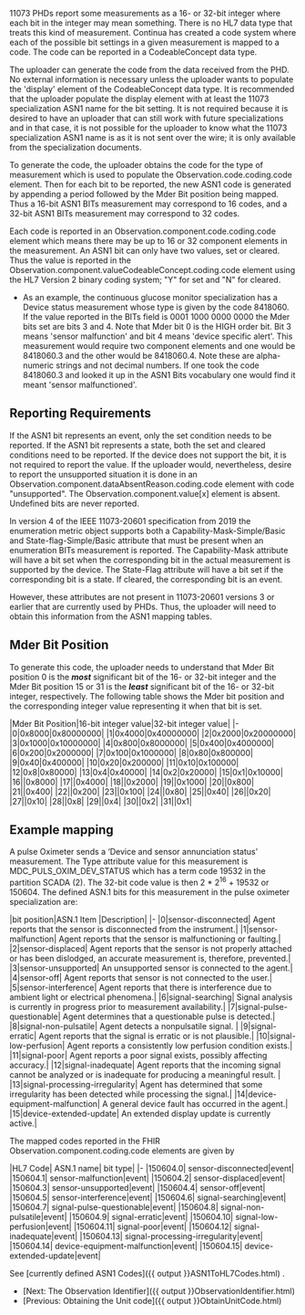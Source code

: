 11073 PHDs report some measurements as a 16- or 32-bit integer where each bit in the integer may mean something. There is no HL7 data type that treats this kind of measurement. Continua has created a code system where each of the possible bit settings in a given measurement is mapped to a code. The code can be reported in a CodeableConcept data type.

The uploader can generate the code from the data received from the PHD. No external information is necessary unless the uploader wants to populate the 'display' element of the CodeableConcept data type. It is recommended that the uploader populate the display element with at least the 11073 specialization ASN1 name for the bit setting. It is not required because it is desired to have an uploader that can still work with future specializations and in that case, it is not possible for the uploader to know what the 11073 specialization ASN1 name is as it is not sent over the wire; it is only available from the specialization documents.

To generate the code, the uploader obtains the code for the type of measurement which is used to populate the Observation.code.coding.code element. Then for each bit to be reported, the new ASN1 code is generated by appending a period followed by the Mder Bit position being mapped. Thus a 16-bit ASN1 BITs measurement may correspond to 16 codes, and a 32-bit ASN1 BITs measurement may correspond to 32 codes.

Each code is reported in an Observation.component.code.coding.code element which means there may be up to 16 or 32 component elements in the measurement. An ASN1 bit can only have two values, set or cleared. Thus the value is reported in the Observation.component.valueCodeableConcept.coding.code element using the HL7 Version 2 binary coding system; "Y" for set and "N" for cleared.

 - As an example, the continuous glucose monitor specialization has a Device status measurement whose type is given by the code 8418060. If the value reported in the BITs field is 0001 1000 0000 0000 the Mder bits set are bits 3 and 4. Note that Mder bit 0 is the HIGH order bit. Bit 3 means 'sensor malfunction' and bit 4 means 'device specific alert'. This measurement would require two component elements and one would be 8418060.3 and the other would be 8418060.4. Note these are alpha-numeric strings and not decimal numbers. If one took the code 8418060.3 and looked it up in the ASN1 Bits vocabulary one would find it meant 'sensor malfunctioned'.

## Reporting Requirements
If the ASN1 bit represents an event, only the set condition needs to be reported. If the ASN1 bit represents a state, both the set and cleared conditions need to be reported. If the device does not support the bit, it is not required to report the value. If the uploader would, nevertheless, desire to report the unsupported situation it is done in an Observation.component.dataAbsentReason.coding.code element with code "unsupported". The Observation.component.value[x] element is absent. Undefined bits are never reported.

In version 4 of the IEEE 11073-20601 specification from 2019 the enumeration metric object supports both a Capability-Mask-Simple/Basic and State-flag-Simple/Basic attribute that must be present when an enumeration BITs measurement is reported. The Capability-Mask attribute will have a bit set when the corresponding bit in the actual measurement is supported by the device. The State-Flag attribute will have a bit set if the corresponding bit is a state. If cleared, the corresponding bit is an event.

However, these attributes are not present in 11073-20601 versions 3 or earlier that are currently used by PHDs. Thus, the uploader will need to obtain this information from the ASN1 mapping tables.

## Mder Bit Position
To generate this code, the uploader needs to understand that Mder Bit position 0 is the ***most*** significant bit of the 16- or 32-bit integer and the Mder Bit position 15 or 31 is the ***least*** significant bit of the 16- or 32-bit integer, respectively. The following table shows the Mder bit position and the corresponding integer value representing it when that bit is set.

<style>table, th, td {
border: 1px solid black;
border-collapse:collapse;
padding: 6px;}</style>

|Mder Bit Position|16-bit integer value|32-bit integer value|
|-
|0|0x8000|0x80000000|
|1|0x4000|0x40000000|
|2|0x2000|0x20000000|
|3|0x1000|0x10000000|
|4|0x800|0x8000000|
|5|0x400|0x4000000|
|6|0x200|0x2000000|
|7|0x100|0x1000000|
|8|0x80|0x800000|
|9|0x40|0x400000|
|10|0x20|0x200000|
|11|0x10|0x100000|
|12|0x8|0x80000|
|13|0x4|0x40000|
|14|0x2|0x20000|
|15|0x1|0x10000|
|16||0x8000|
|17||0x4000|
|18||0x2000|
|19||0x1000|
|20||0x800|
|21||0x400|
|22||0x200|
|23||0x100|
|24||0x80|
|25||0x40|
|26||0x20|
|27||0x10|
|28||0x8|
|29||0x4|
|30||0x2|
|31||0x1|

## Example mapping
A pulse Oximeter sends a ‘Device and sensor annunciation status’ measurement. The Type attribute value for this measurement is MDC_PULS_OXIM_DEV_STATUS which has a term code 19532 in the partition SCADA (2). The 32-bit code value is then 2 * 2<sup>16</sup> + 19532 or 150604. The defined ASN.1 bits for this measurement in the pulse oximeter specialization are:

|bit position|ASN.1 Item	|Description|
|-
|0|sensor-disconnected|	Agent reports that the sensor is disconnected from the instrument.| 
|1|sensor-malfunction|	Agent reports that the sensor is malfunctioning or faulting.| 
|2|sensor-displaced|	Agent reports that the sensor is not properly attached or has been dislodged, an accurate measurement is, therefore, prevented.| 
|3|sensor-unsupported|	An unsupported sensor is connected to the agent.|
|4|sensor-off|	Agent reports that sensor is not connected to the user.|
|5|sensor-interference|	Agent reports that there is interference due to ambient light or electrical phenomena.|
|6|signal-searching|	Signal analysis is currently in progress prior to measurement availability.|
|7|signal-pulse-questionable|	Agent determines that a questionable pulse is detected.|
|8|signal-non-pulsatile|	Agent detects a nonpulsatile signal. |
|9|signal-erratic|	Agent reports that the signal is erratic or is not plausible.|
|10|signal-low-perfusion|	Agent reports a consistently low perfusion condition exists.|
|11|signal-poor|	Agent reports a poor signal exists, possibly affecting accuracy.|
|12|signal-inadequate|	Agent reports that the incoming signal cannot be analyzed or is inadequate for producing a meaningful result. |
|13|signal-processing-irregularity|	Agent has determined that some irregularity has been detected while processing the signal.|
|14|device-equipment-malfunction|	A general device fault has occurred in the agent.|
|15|device-extended-update|	An extended display update is currently active.|

The mapped codes reported in the FHIR Observation.component.coding.code elements are given by

|HL7 Code|	ASN.1 name| bit type|
|-
|150604.0|	sensor-disconnected|event|
|150604.1|	sensor-malfunction|event|
|150604.2|	sensor-displaced|event|
|150604.3|	sensor-unsupported|event|
|150604.4|	sensor-off|event|
|150604.5|	sensor-interference|event|
|150604.6|	signal-searching|event|
|150604.7|	signal-pulse-questionable|event|
|150604.8|	signal-non-pulsatile|event|
|150604.9|	signal-erratic|event|
|150604.10|	signal-low-perfusion|event|
|150604.11|	signal-poor|event|
|150604.12|	signal-inadequate|event|
|150604.13|	signal-processing-irregularity|event|
|150604.14|	device-equipment-malfunction|event|
|150604.15|	device-extended-update|event|

See [currently defined ASN1 Codes]({{ output }}ASN1ToHL7Codes.html) .

 - [Next: The Observation Identifier]({{ output }}ObservationIdentifier.html)
 - [Previous: Obtaining the Unit code]({{ output }}ObtainUnitCode.html)


